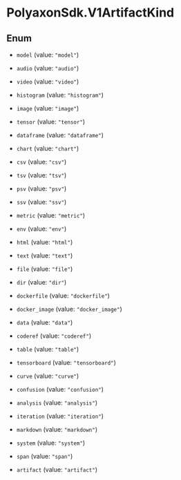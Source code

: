 # PolyaxonSdk.V1ArtifactKind

## Enum


* `model` (value: `"model"`)

* `audio` (value: `"audio"`)

* `video` (value: `"video"`)

* `histogram` (value: `"histogram"`)

* `image` (value: `"image"`)

* `tensor` (value: `"tensor"`)

* `dataframe` (value: `"dataframe"`)

* `chart` (value: `"chart"`)

* `csv` (value: `"csv"`)

* `tsv` (value: `"tsv"`)

* `psv` (value: `"psv"`)

* `ssv` (value: `"ssv"`)

* `metric` (value: `"metric"`)

* `env` (value: `"env"`)

* `html` (value: `"html"`)

* `text` (value: `"text"`)

* `file` (value: `"file"`)

* `dir` (value: `"dir"`)

* `dockerfile` (value: `"dockerfile"`)

* `docker_image` (value: `"docker_image"`)

* `data` (value: `"data"`)

* `coderef` (value: `"coderef"`)

* `table` (value: `"table"`)

* `tensorboard` (value: `"tensorboard"`)

* `curve` (value: `"curve"`)

* `confusion` (value: `"confusion"`)

* `analysis` (value: `"analysis"`)

* `iteration` (value: `"iteration"`)

* `markdown` (value: `"markdown"`)

* `system` (value: `"system"`)

* `span` (value: `"span"`)

* `artifact` (value: `"artifact"`)


